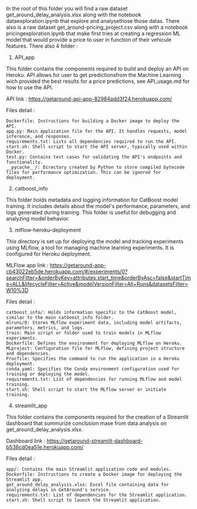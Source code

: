In the root of this folder you will find a raw dataset get_around_delay_analysis.xlsx along with the notebook dataexploration.ipynb that explore and analysethose those datas.
There also is a raw dataset get_around-pricing_project.csv along with a notebook pricingexploration.ipynb that make first tries at creating a regression ML model that would provide a price to user in function of their vehicule features.
There also 4 folder : 
 1. API_app

This folder contains the components required to build and deploy an API on Heroku. API allows for user to get predictionsfrom the Machine Learning wich provided the best results for a price predictions, see API_usage.md for how to use the API.

API link : https://getaround-api-app-82984add3f24.herokuapp.com/

Files detail :

    Dockerfile: Instructions for building a Docker image to deploy the API.
    app.py: Main application file for the API. It handles requests, model inference, and responses.
    requirements.txt: Lists all dependencies required to run the API.
    start.sh: Shell script to start the API server, typically used within Docker.
    test.py: Contains test cases for validating the API's endpoints and functionality.
    __pycache__/: Directory created by Python to store compiled bytecode files for performance optimization. This can be ignored for deployment.

2. catboost_info

This folder holds metadata and logging information for CatBoost model training. It includes details about the model's performance, parameters, and logs generated during training. This folder is useful for debugging and analyzing model behavior.

3. mlflow-heroku-deployment

This directory is set up for deploying the model and tracking experiments using MLflow, a tool for managing machine learning experiments. It is configured for Heroku deployment.

MLFlow app link : https://getaround-app-cb43022eb5de.herokuapp.com/#/experiments/0?searchFilter=&orderByKey=attributes.start_time&orderByAsc=false&startTime=ALL&lifecycleFilter=Active&modelVersionFilter=All+Runs&datasetsFilter=W10%3D

Files detail :

    catboost_info/: Holds information specific to the CatBoost model, similar to the main catboost_info folder.
    mlruns/0: Stores MLflow experiment data, including model artifacts, parameters, metrics, and logs.
    train: Main script or folder used to train models in MLflow experiments.
    Dockerfile: Defines the environment for deploying MLflow on Heroku.
    MLproject: Configuration file for MLflow, defining project structure and dependencies.
    Procfile: Specifies the command to run the application in a Heroku deployment.
    conda.yaml: Specifies the Conda environment configuration used for training or deploying the model.
    requirements.txt: List of dependencies for running MLflow and model training.
    start.sh: Shell script to start the MLflow server or initiate training.

4. streamlit_app

This folder contains the components required for the creation of a Streamlit dashboard that summurize conclusion mase from data analysis on get_around_delay_analysis.xlsx.

Dashboard link : https://getaround-streamlit-dashboard-b538cd0ea51e.herokuapp.com/

Files detail :

    app/: Contains the main Streamlit application code and modules.
    Dockerfile: Instructions to create a Docker image for deploying the Streamlit app.
    get_around_delay_analysis.xlsx: Excel file containing data for analyzing delays in GetAround's service.
    requirements.txt: List of dependencies for the Streamlit application.
    start.sh: Shell script to launch the Streamlit application.
